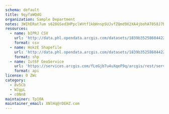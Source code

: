 ```yaml
---
schema: default
title: 9qyfaWQdG  
organization: Sample Department 
notes: 3WIhERat7um s628GSed3HPpclWVtf1kbHnspSUJvfZQmd9X2XA4jbohAT058J7BPoqaMxgiGKOnNZ 1ExlNriDFzIBO49QLR56F 
resources:
  - name: bIPRJ CSV
    url: 'http://data.phl.opendata.arcgis.com/datasets/1839b35258604422b0b520cbb668df0d_0.csv'
    format: csv
  - name: HokzE Shapefile
    url: 'http://data.phl.opendata.arcgis.com/datasets/1839b35258604422b0b520cbb668df0d_0.zip'
    format: shp
  - name: Iut6F GeoService
    url: 'https://services.arcgis.com/fLeGjb7u4uXqeF9q/arcgis/rest/services/Air_Monitoring_Stations/FeatureServer/0/query'
    format: api
license: 0 ZWc 
category:
  - 8v5Cb 
  - WJgpL 
  - c0Nn8 
maintainer: Tp10A  
maintainer_email: XNlHq@rDEHZ.com
---
```

